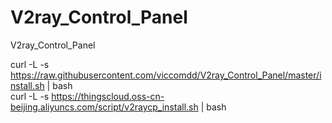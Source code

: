 # V2ray_Control_Panel
V2ray_Control_Panel

curl -L -s https://raw.githubusercontent.com/viccomdd/V2ray_Control_Panel/master/install.sh | bash   
curl -L -s https://thingscloud.oss-cn-beijing.aliyuncs.com/script/v2raycp_install.sh | bash
